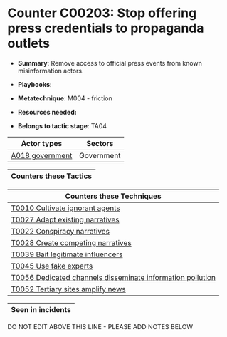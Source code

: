 # Counter C00203: Stop offering press credentials to propaganda outlets

* **Summary**: Remove access to official press events from known misinformation actors. 

* **Playbooks**: 

* **Metatechnique**: M004 - friction

* **Resources needed:** 

* **Belongs to tactic stage**: TA04


| Actor types | Sectors |
| ----------- | ------- |
| [A018 government ](../actortypes/A018.md) | Government |



| Counters these Tactics |
| ---------------------- |



| Counters these Techniques |
| ------------------------- |
| [T0010 Cultivate ignorant agents](../techniques/T0010.md) |
| [T0027 Adapt existing narratives](../techniques/T0027.md) |
| [T0022 Conspiracy narratives](../techniques/T0022.md) |
| [T0028 Create competing narratives](../techniques/T0028.md) |
| [T0039 Bait legitimate influencers](../techniques/T0039.md) |
| [T0045 Use fake experts](../techniques/T0045.md) |
| [T0056 Dedicated channels disseminate information pollution](../techniques/T0056.md) |
| [T0052 Tertiary sites amplify news](../techniques/T0052.md) |



| Seen in incidents |
| ----------------- |


DO NOT EDIT ABOVE THIS LINE - PLEASE ADD NOTES BELOW